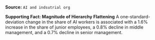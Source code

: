 **Source:** `AI and indsutrial org`

**Supporting Fact: Magnitude of Hierarchy Flattening**
A one-standard-deviation change in the share of AI workers is associated with a 1.6% increase in the share of junior employees, a 0.8% decline in middle management, and a 0.7% decline in senior management.
